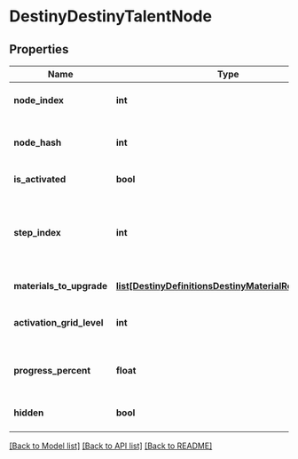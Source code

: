 # DestinyDestinyTalentNode

## Properties
Name | Type | Description | Notes
------------ | ------------- | ------------- | -------------
**node_index** | **int** | The index of the Talent Node being referred to (an index into DestinyTalentGridDefinition.nodes[]).  CONTENT VERSION DEPENDENT. | [optional] 
**node_hash** | **int** | The hash of the Talent Node being referred to (in DestinyTalentGridDefinition.nodes).  Deceptively CONTENT VERSION DEPENDENT.  We have no guarantee of the hash&#39;s immutability between content versions. | [optional] 
**is_activated** | **bool** | If true, the node is activated: it&#39;s current step then provides its benefits. | [optional] 
**step_index** | **int** | The currently relevant Step for the node.  It is this step that has rendering data for the node  and the benefits that are provided if the node is activated.  (the actual rules for benefits provided  are extremely complicated in theory, but with how Talent Grids are being used in Destiny 2 you don&#39;t have to worry  about a lot of those old Destiny 1 rules.)  This is an index into:  DestinyTalentGridDefinition.nodes[nodeIndex].steps[stepIndex] | [optional] 
**materials_to_upgrade** | [**list[DestinyDefinitionsDestinyMaterialRequirement]**](DestinyDefinitionsDestinyMaterialRequirement.md) | If the node has material requirements to be activated, this is the list of those requirements. | [optional] 
**activation_grid_level** | **int** | The progression level required on the Talent Grid in order to be able to activate this talent node.  Talent Grids have their own Progression - similar to Character Level, but in this case it is experience  related to the item itself. | [optional] 
**progress_percent** | **float** | If you want to show a progress bar or circle for how close this talent node is to being activate-able, this  is the percentage to show.  It follows the node&#39;s underlying rules about when the progress bar should first  show up, and when it should be filled. | [optional] 
**hidden** | **bool** | Whether or not the talent node is actually visible in the game&#39;s UI.  Whether you want to show it in your own  UI is up to you!  I&#39;m not gonna tell you who to sock it to. | [optional] 

[[Back to Model list]](../README.md#documentation-for-models) [[Back to API list]](../README.md#documentation-for-api-endpoints) [[Back to README]](../README.md)


